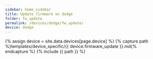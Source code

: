 ```yaml
---
sidebar: home_sidebar
title: Update firmware on dodge
folder: fw_update
permalink: /devices/dodge/fw_update/
device: dodge
---
```

{% assign device = site.data.devices[page.device] %}
{% capture path %}templates/device_specific/{{ device.firmware_update }}.md{% endcapture %}
{% include {{ path }} %}
